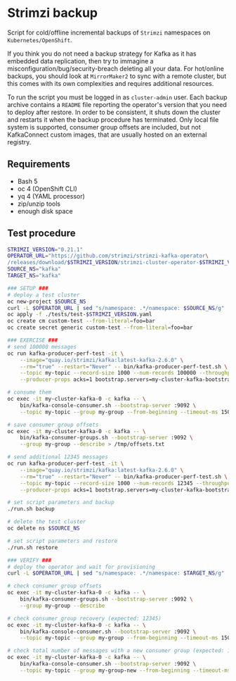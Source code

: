 # Strimzi backup
Script for cold/offline incremental backups of `Strimzi` namespaces on `Kubernetes/OpenShift`.

If you think you do not need a backup strategy for Kafka as it has embedded data replication,
then try to immagine a misconfiguration/bug/security-breach deleting all your data. For hot/online
backups, you should look at `MirrorMaker2` to sync with a remote cluster, but this comes with its
own complexities and requires additional resources.

To run the script you must be logged in as `cluster-admin` user. Each backup archive contains a
`README` file reporting the operator's version that you need to deploy after restore. In order to
be consistent, it shuts down the cluster and restarts it when the backup procedure has terminated.
Only local file system is supported, consumer group offsets are included, but not KafkaConnect
custom images, that are usually hosted on an external registry.

## Requirements
- Bash 5
- oc 4 (OpenShift CLI)
- yq 4 (YAML processor)
- zip/unzip tools
- enough disk space

## Test procedure
```sh
STRIMZI_VERSION="0.21.1"
OPERATOR_URL="https://github.com/strimzi/strimzi-kafka-operator\
/releases/download/$STRIMZI_VERSION/strimzi-cluster-operator-$STRIMZI_VERSION.yaml"
SOURCE_NS="kafka"
TARGET_NS="kafka"

### SETUP ###
# deploy a test cluster
oc new-project $SOURCE_NS
curl -L $OPERATOR_URL | sed "s/namespace: .*/namespace: $SOURCE_NS/g" | oc apply -f -
oc apply -f ./tests/test-$STRIMZI_VERSION.yaml
oc create cm custom-test --from-literal=foo=bar
oc create secret generic custom-test --from-literal=foo=bar

### EXERCISE ###
# send 100000 messages
oc run kafka-producer-perf-test -it \
    --image="quay.io/strimzi/kafka:latest-kafka-2.6.0" \
    --rm="true" --restart="Never" -- bin/kafka-producer-perf-test.sh \
    --topic my-topic --record-size 1000 --num-records 100000 --throughput -1 \
    --producer-props acks=1 bootstrap.servers=my-cluster-kafka-bootstrap:9092

# consume them
oc exec -it my-cluster-kafka-0 -c kafka -- \
    bin/kafka-console-consumer.sh --bootstrap-server :9092 \
    --topic my-topic --group my-group --from-beginning --timeout-ms 15000

# save consumer group offsets
oc exec -it my-cluster-kafka-0 -c kafka -- \
    bin/kafka-consumer-groups.sh --bootstrap-server :9092 \
    --group my-group --describe > /tmp/offsets.txt

# send additional 12345 messages
oc run kafka-producer-perf-test -it \
    --image="quay.io/strimzi/kafka:latest-kafka-2.6.0" \
    --rm="true" --restart="Never" -- bin/kafka-producer-perf-test.sh \
    --topic my-topic --record-size 1000 --num-records 12345 --throughput -1 \
    --producer-props acks=1 bootstrap.servers=my-cluster-kafka-bootstrap:9092

# set script parameters and backup
./run.sh backup

# delete the test cluster
oc delete ns $SOURCE_NS

# set script parameters and restore
./run.sh restore

### VERIFY ###
# deploy the operator and wait for provisioning
curl -L $OPERATOR_URL | sed "s/namespace: .*/namespace: $TARGET_NS/g" | oc apply -f -

# check consumer group offsets
oc exec -it my-cluster-kafka-0 -c kafka -- \
    bin/kafka-consumer-groups.sh --bootstrap-server :9092 \
    --group my-group --describe

# check consumer group recovery (expected: 12345)
oc exec -it my-cluster-kafka-0 -c kafka -- \
    bin/kafka-console-consumer.sh --bootstrap-server :9092 \
    --topic my-topic --group my-group --from-beginning --timeout-ms 15000

# check total number of messages with a new consumer group (expected: 112345)
oc exec -it my-cluster-kafka-0 -c kafka -- \
    bin/kafka-console-consumer.sh --bootstrap-server :9092 \
    --topic my-topic --group my-group-new --from-beginning --timeout-ms 15000
```
